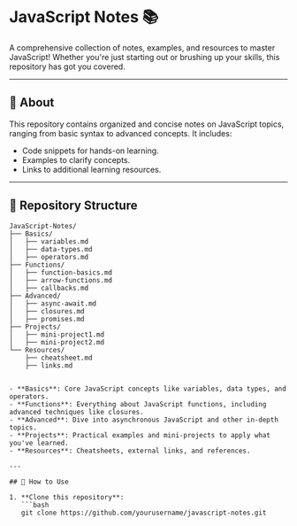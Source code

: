 # JavaScript Notes 📚  

A comprehensive collection of notes, examples, and resources to master JavaScript! Whether you're just starting out or brushing up your skills, this repository has got you covered.  

---

## 📝 About  

This repository contains organized and concise notes on JavaScript topics, ranging from basic syntax to advanced concepts. It includes:  
- Code snippets for hands-on learning.  
- Examples to clarify concepts.  
- Links to additional learning resources.  

---

## 📂 Repository Structure  

```plaintext
JavaScript-Notes/
├── Basics/
│   ├── variables.md
│   ├── data-types.md
│   ├── operators.md
├── Functions/
│   ├── function-basics.md
│   ├── arrow-functions.md
│   ├── callbacks.md
├── Advanced/
│   ├── async-await.md
│   ├── closures.md
│   ├── promises.md
├── Projects/
│   ├── mini-project1.md
│   ├── mini-project2.md
└── Resources/
    ├── cheatsheet.md
    ├── links.md


- **Basics**: Core JavaScript concepts like variables, data types, and operators.  
- **Functions**: Everything about JavaScript functions, including advanced techniques like closures.  
- **Advanced**: Dive into asynchronous JavaScript and other in-depth topics.  
- **Projects**: Practical examples and mini-projects to apply what you've learned.  
- **Resources**: Cheatsheets, external links, and references.  

---

## 🚀 How to Use  

1. **Clone this repository**:  
   ```bash  
   git clone https://github.com/yourusername/javascript-notes.git  
